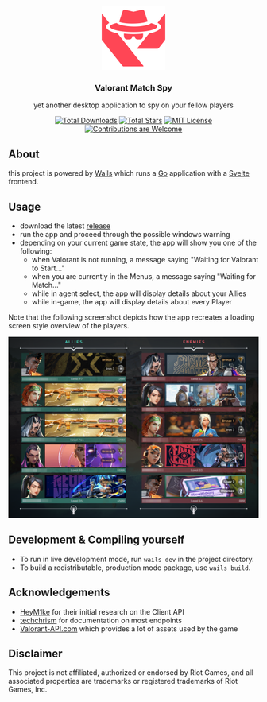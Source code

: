 <p align="center" style="text-align: center">
  <a href="https://github.com/LukenSkyne/Valorant-Match-Spy">
    <img src="assets/vms-logo.png" alt="Logo" width="128" height="128">
  </a>
</p>

<h3 align="center">Valorant Match Spy</h3>
<p align="center">
    yet another desktop application to spy on your fellow players
</p>

<div align="center">

<a href="https://github.com/LukenSkyne/Valorant-Match-Spy/releases/latest">![Total Downloads](https://img.shields.io/github/downloads/LukenSkyne/Valorant-Match-Spy/total)</a>
<a href="https://github.com/LukenSkyne/Valorant-Match-Spy/stargazers">![Total Stars](https://img.shields.io/github/stars/LukenSkyne/Valorant-Match-Spy)</a>
<a href="https://github.com/LukenSkyne/Valorant-Match-Spy/blob/main/LICENSE">![MIT License](https://img.shields.io/github/license/LukenSkyne/Valorant-Match-Spy)</a>
<a href="https://github.com/LukenSkyne/Valorant-Match-Spy/issues">![Contributions are Welcome](https://img.shields.io/badge/contributions-welcome-brightgreen.svg?style=flat)</a>

</div>

## About

this project is powered by [Wails](https://wails.io/docs/gettingstarted/installation)
which runs a [Go](https://go.dev/) application with a [Svelte](https://svelte.dev/) frontend.

## Usage

* download the latest [release](https://github.com/LukenSkyne/Valorant-Match-Spy/releases/latest)
* run the app and proceed through the possible windows warning
* depending on your current game state, the app will show you one of the following:
  * when Valorant is not running, a message saying "Waiting for Valorant to Start..."
  * when you are currently in the Menus, a message saying "Waiting for Match..."
  * while in agent select, the app will display details about your Allies
  * while in-game, the app will display details about every Player

Note that the following screenshot depicts how the app recreates a loading screen style overview of the players.

<img src="assets/screenshot-ingame.png" alt="Logo">

## Development & Compiling yourself

* To run in live development mode, run `wails dev` in the project directory.
* To build a redistributable, production mode package, use `wails build`.

## Acknowledgements

* [HeyM1ke](https://github.com/HeyM1ke/ValorantClientAPI) for their initial research on the Client API
* [techchrism](https://github.com/techchrism/valorant-api-docs) for documentation on most endpoints
* [Valorant-API.com](https://valorant-api.com/) which provides a lot of assets used by the game

## Disclaimer

This project is not affiliated, authorized or endorsed by Riot Games, and all associated properties are trademarks or registered trademarks of Riot Games, Inc.
